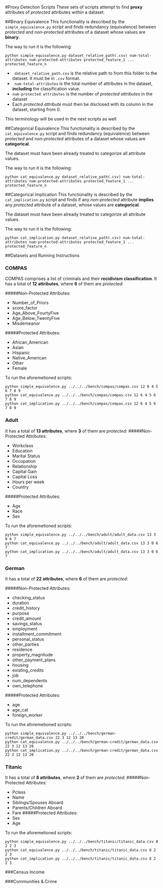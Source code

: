 #Proxy Detection Scripts
These sets of scripts attempt to find **proxy** attributes of *protected* attributes within a dataset. 

##Binary Equivalence
This functionality is described by the ```simple_equivalence.py``` script and finds redundancy (equivalence) between *protected* and *non-protected* attributes of a dataset whose values are **binary**.

The way to run it is the following:
``` 
python simple_equivalence.py dataset_relative_path(.csv) num-total-attributes num-protected-attributes protected_feature_1 ... protected_feature_n
```
* ``` dataset_relative_path.csv``` is the relative path to from this folder to the dataset. It must be in ```.csv``` format.
* ``` num-total-attributes``` is the total number of attributes in the dataset, **including** the classification value.
* ```num-protected attributes``` is the number of *protected attributes* in the dataset
* Each *protected attribute* must then be disclosed with its column in the dataset, starting from 0.

This terminology will be used in the next scripts as well

##Categorical Equivalence
This functionality is described by the ```cat_equivalence.py``` script and finds redundancy (equivalence) between *protected* and *non-protected* attributes of a dataset whose values are **categorical**. 

The dataset must have been already treated to categorize all attribute values.

The way to run it is the following:
``` 
python cat_equivalence.py dataset_relative_path(.csv) num-total-attributes num-protected-attributes protected_feature_1 ... protected_feature_n
```

##Categorical Implication
This functionality is described by the ```cat_implication.py``` script and finds if any *non-protected* attribute **implies** any *protected* attribute of a dataset, whose values are **categorical**. 

The dataset must have been already treated to categorize all attribute values.

The way to run it is the following:
``` 
python cat_implication.py dataset_relative_path(.csv) num-total-attributes num-protected-attributes protected_feature_1 ... protected_feature_n
```

##Datasets and Running Instructions
### COMPAS
COMPAS comprises a list of criminals and their **recidivism classification**. It has a total of **12 attributes**, where **6** of them are *protected*:

#####Non-Protected Attributes:
* Number_of_Priors
* score_factor
* Age_Above_FourtyFive
* Age_Below_TwentyFive
* Misdemeanor

#####Protected Attributes:
* African_American
* Asian
* Hispanic
* Native_American
* Other
* Female

To run the aforemetioned scripts: 

```
python simple_equivalence.py ../../../bench/compas/compas.csv 12 6 4 5 6 7 8 9
python cat_equivalence.py ../../../bench/compas/compas.csv 12 6 4 5 6 7 8 9
python cat_implication.py ../../../bench/compas/compas.csv 12 6 4 5 6 7 8 9
```

### Adult
It has a total of **13 attributes**, where **3** of them are *protected*:
#####Non-Protected Attributes:
* Workclass
* Education
* Marital Status
* Occupation
* Relationship
* Capital Gain
* Capital Loss
* Hours per week
* Country

#####Protected Attributes:
* Age
* Race
* Sex

To run the aforemetioned scripts: 
```
python simple_equivalence.py ../../../bench/adult/adult_data.csv 13 3 0 6 7
python cat_equivalence.py ../../../bench/adult/adult_data.csv 13 3 0 6 7
python cat_implication.py ../../../bench/adult/adult_data.csv 13 3 0 6 7    
```


### German
It has a total of **22 attributes**, where **6** of them are *protected*:

#####Non-Protected Attributes:
* checking_status
* duration
* credit_history
* purpose
* credit_amount
* savings_status
* employment
* installment_commitment
* personal_status
* other_parties
* residence
* property_magnitude
* other_payment_plans
* housing
* existing_credits
* job
* num_dependents
* own_telephone

#####Protected Attributes:
* age
* age_cat
* foreign_worker

To run the aforemetioned scripts: 
```
python simple_equivalence.py ../../../bench/german-credit/german_data.csv 22 3 12 13 20
python cat_equivalence.py ../../../bench/german-credit/german_data.csv 22 3 12 13 20
python cat_implication.py ../../../bench/german-credit/german_data.csv 22 3 12 13 20    
```

### Titanic
It has a total of **8 attributes**, where **2** of them are *protected*:
#####Non-Protected Attributes:
* Pclass
* Name
* Siblings/Spouses Aboard
* Parents/Children Aboard
* Fare
#####Protected Attributes:
* Sex
* Age

To run the aforemetioned scripts: 
```
python simple_equivalence.py ../../../bench/titanic/titanic_data.csv 8 2 2 3
python cat_equivalence.py ../../../bench/titanic/titanic_data.csv 8 2 2 3
python cat_implication.py ../../../bench/titanic/titanic_data.csv 8 2 2 3 
```

###Census Income

###Communities & Crime